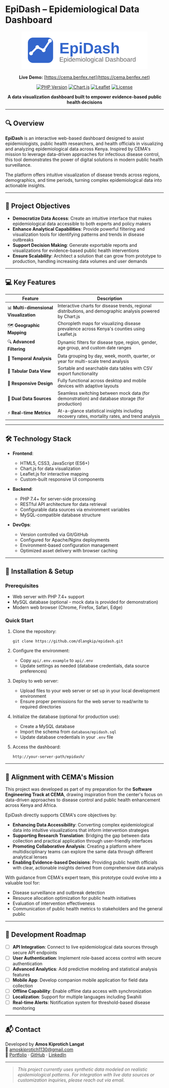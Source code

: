 # EpiDash – Epidemiological Data Dashboard

<div align="center">

![EpiDash Logo](./assets/img/logo.svg)

**Live Demo:** [https://cema.benfex.net](https://cema.benfex.net)

[![PHP Version](https://img.shields.io/badge/PHP-7.4%2B-blue.svg)](https://www.php.net/)
[![Chart.js](https://img.shields.io/badge/Chart.js-3.9.1-brightgreen.svg)](https://www.chartjs.org/)
[![Leaflet](https://img.shields.io/badge/Leaflet-1.9.3-green.svg)](https://leafletjs.com/)
[![License](https://img.shields.io/badge/License-MIT-yellow.svg)](LICENSE)

**A data visualization dashboard built to empower evidence-based public health decisions**

</div>

---

## 🔍 Overview

**EpiDash** is an interactive web-based dashboard designed to assist epidemiologists, public health researchers, and health officials in visualizing and analyzing epidemiological data across Kenya. Inspired by CEMA's mission to leverage data-driven approaches for infectious disease control, this tool demonstrates the power of digital solutions in modern public health surveillance.

The platform offers intuitive visualization of disease trends across regions, demographics, and time periods, turning complex epidemiological data into actionable insights.

---

## 🎯 Project Objectives

- **Democratize Data Access**: Create an intuitive interface that makes epidemiological data accessible to both experts and policy makers
- **Enhance Analytical Capabilities**: Provide powerful filtering and visualization tools for identifying patterns and trends in disease outbreaks
- **Support Decision Making**: Generate exportable reports and visualizations for evidence-based public health interventions
- **Ensure Scalability**: Architect a solution that can grow from prototype to production, handling increasing data volumes and user demands

---

## 💻 Key Features

| Feature | Description |
|--------|-------------|
| 📊 **Multi-dimensional Visualization** | Interactive charts for disease trends, regional distributions, and demographic analysis powered by Chart.js |
| 🗺️ **Geographic Mapping** | Choropleth maps for visualizing disease prevalence across Kenya's counties using Leaflet.js |
| 🔍 **Advanced Filtering** | Dynamic filters for disease type, region, gender, age group, and custom date ranges |
| 📅 **Temporal Analysis** | Data grouping by day, week, month, quarter, or year for multi-scale trend analysis |
| 📑 **Tabular Data View** | Sortable and searchable data tables with CSV export functionality |
| 📱 **Responsive Design** | Fully functional across desktop and mobile devices with adaptive layouts |
| 🔄 **Dual Data Sources** | Seamless switching between mock data (for demonstration) and database storage (for production) |
| ⚡ **Real-time Metrics** | At-a-glance statistical insights including recovery rates, mortality rates, and trend analysis |

---

## 🛠️ Technology Stack

- **Frontend**:
  - HTML5, CSS3, JavaScript (ES6+)
  - Chart.js for data visualization
  - Leaflet.js for interactive mapping
  - Custom-built responsive UI components

- **Backend**:
  - PHP 7.4+ for server-side processing
  - RESTful API architecture for data retrieval
  - Configurable data sources via environment variables
  - MySQL-compatible database structure

- **DevOps**:
  - Version controlled via Git/GitHub
  - Configured for Apache/Nginx deployments
  - Environment-based configuration management
  - Optimized asset delivery with browser caching

---

## 🔧 Installation & Setup

### Prerequisites

- Web server with PHP 7.4+ support
- MySQL database (optional - mock data is provided for demonstration)
- Modern web browser (Chrome, Firefox, Safari, Edge)

### Quick Start

1. Clone the repository:
   ```
   git clone https://github.com/dlangkip/epidash.git
   ```

2. Configure the environment:
   - Copy `api/.env.example` to `api/.env`
   - Update settings as needed (database credentials, data source preferences)

3. Deploy to web server:
   - Upload files to your web server or set up in your local development environment
   - Ensure proper permissions for the web server to read/write to required directories

4. Initialize the database (optional for production use):
   - Create a MySQL database
   - Import the schema from `database/epidash.sql`
   - Update database credentials in your `.env` file

5. Access the dashboard:
   ```
   http://your-server-path/epidash/
   ```

---

## 🤝 Alignment with CEMA's Mission

This project was developed as part of my preparation for the **Software Engineering Track at CEMA**, drawing inspiration from the center's focus on data-driven approaches to disease control and public health enhancement across Kenya and Africa.

EpiDash directly supports CEMA's core objectives by:

- **Enhancing Data Accessibility**: Converting complex epidemiological data into intuitive visualizations that inform intervention strategies
- **Supporting Research Translation**: Bridging the gap between data collection and practical application through user-friendly interfaces
- **Promoting Collaborative Analysis**: Creating a platform where multidisciplinary teams can explore the same data through different analytical lenses
- **Enabling Evidence-based Decisions**: Providing public health officials with clear, actionable insights derived from comprehensive data analysis

With guidance from CEMA's expert team, this prototype could evolve into a valuable tool for:
- Disease surveillance and outbreak detection
- Resource allocation optimization for public health initiatives
- Evaluation of intervention effectiveness
- Communication of public health metrics to stakeholders and the general public

---

## 🚀 Development Roadmap

- [ ] **API Integration**: Connect to live epidemiological data sources through secure API endpoints
- [ ] **User Authentication**: Implement role-based access control with secure authentication
- [ ] **Advanced Analytics**: Add predictive modeling and statistical analysis features
- [ ] **Mobile App**: Develop companion mobile application for field data collection
- [ ] **Offline Capability**: Enable offline data access with synchronization
- [ ] **Localization**: Support for multiple languages including Swahili
- [ ] **Real-time Alerts**: Notification system for threshold-based disease monitoring

---

## 📬 Contact

Developed by **Amos Kiprotich Langat**  
📧 amoskiprotich1130@gmail.com  
🔗 [Portfolio](https://dlang.benfex.net) · [GitHub](https://github.com/dlangkip) · [LinkedIn](https://linkedin.com/in/amokip)

---

> *This project currently uses synthetic data modeled on realistic epidemiological patterns. For integration with live data sources or customization inquiries, please reach out via email.*
